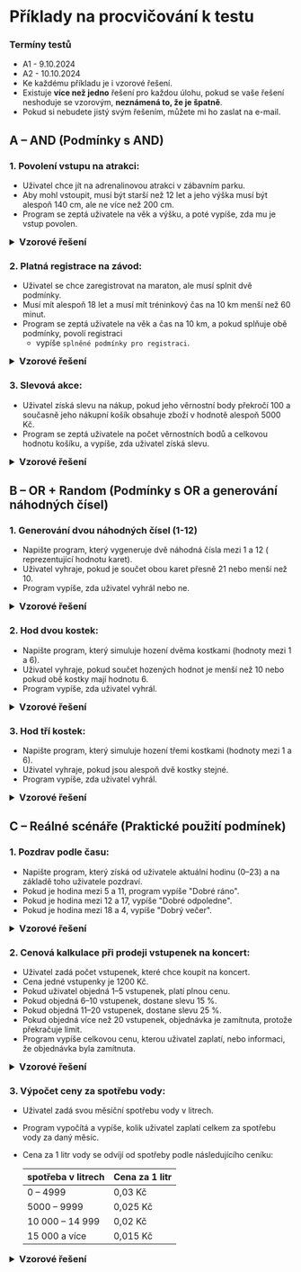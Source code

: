# Příklady na procvičování k testu

### Termíny testů
- A1 - 9.10.2024
- A2 - 10.10.2024
- Ke každému příkladu je i vzorové řešení. 
- Existuje **více než jedno** řešení pro každou úlohu, pokud se vaše řešení neshoduje se vzorovým, **neznámená to, že je špatně**.
- Pokud si nebudete jistý svým řešením, můžete mi ho zaslat na e-mail.
## A – AND (Podmínky s AND)

### 1. Povolení vstupu na atrakci:

- Uživatel chce jít na adrenalinovou atrakci v zábavním parku.
- Aby mohl vstoupit, musí být starší než 12 let a jeho výška musí být alespoň 140 cm, ale ne více než 200 cm.
- Program se zeptá uživatele na věk a výšku, a poté vypíše, zda mu je vstup povolen.

<details>
<summary style="font-size: 1.17em; font-weight: bold;"> Vzorové řešení </summary>

```java
import java.util.Scanner;

public class NazevSouboru {
    public static void main(String[] args) {
        Scanner sc = new Scanner(System.in);

        System.out.println("Zadej svůj věk: ");
        int vek = sc.nextInt();

        System.out.println("Zadej svoji výšku v cm: ");
        int vyska = sc.nextInt();

        if (vek > 12 && vyska >= 140 && vyska < 200) {
            System.out.println("Vstup povolen");
        }
        else{
            System.out.println("Vstup zamítnut");
        }
    }
}

```

</details>

### 2. Platná registrace na závod:

- Uživatel se chce zaregistrovat na maraton, ale musí splnit dvě podmínky.
- Musí mít alespoň 18 let a musí mít tréninkový čas na 10 km menší než 60 minut.
- Program se zeptá uživatele na věk a čas na 10 km, a pokud splňuje obě podmínky, povolí registraci
    - vypíše `splněné podmínky pro registraci`.

<details>
<summary style="font-size: 1.17em; font-weight: bold;"> Vzorové řešení </summary>

  ```java
import java.util.Scanner;

public class NazevSouboru {
    public static void main(String[] args) {
        Scanner sc = new Scanner(System.in);

        System.out.println("Zadej svůj věk: ");
        int vek = sc.nextInt();

        System.out.println("Zadej svůj čas na 10 km v minutách");
        int cas = sc.nextInt();

        if (vek >= 18 && cas < 60) {
            System.out.println("splněné podmínky pro registraci");
        }
        else {
          System.out.println("Nejsou splněné všechny podmínky pro registraci");
        }
    }
}

```

</details>

### 3. Slevová akce:

- Uživatel získá slevu na nákup, pokud jeho věrnostní body překročí 100 a současně jeho nákupní košík
  obsahuje zboží v hodnotě alespoň 5000 Kč.
- Program se zeptá uživatele na počet věrnostních bodů a celkovou hodnotu
  košíku, a vypíše, zda uživatel získá slevu.

<details>
<summary style="font-size: 1.17em; font-weight: bold;"> Vzorové řešení </summary>

  ```java
import java.util.Scanner;

public class NazevSouboru {
    public static void main(String[] args) {
        Scanner sc = new Scanner(System.in);

        System.out.println("Zadej počet svých věrnostních bodů: ");
        int vernostniBody = sc.nextInt();

        System.out.println("Zadej hodnotu svého nákupu");
        int hodnotaKosiku = sc.nextInt();

        if (vernostniBody > 100 && hodnotaKosiku >= 5000) {
            System.out.println("Máte nárok na slevu");
        }
        else {
          System.out.println("Nelze uplatnit slevu na nákup");
        }
    }
}

```

</details>

## B – OR + Random (Podmínky s OR a generování náhodných čísel)

### 1. Generování dvou náhodných čísel (1-12)

- Napište program, který vygeneruje dvě náhodná čísla mezi 1 a 12 (
  reprezentující hodnotu karet).
- Uživatel vyhraje, pokud je součet obou karet přesně 21 nebo menší než 10.
- Program vypíše, zda uživatel vyhrál nebo ne.

<details>
<summary style="font-size: 1.17em; font-weight: bold;"> Vzorové řešení </summary>

  ```java
import java.util.Random;

public class NazevSouboru {
  public static void main(String[] args) {
    Random random = new Random();

    // Generování dvou náhodných čísel (karet) mezi 1 a 12
    int karta1 = random.nextInt(1, 13); // způsob 1
    int karta2 = random.nextInt(12) + 1; // způsob 2

    // Výpis hodnot karet (Pro kontrolu, není potřeba pro řešení)
    System.out.println("První karta: " + karta1);
    System.out.println("Druhá karta: " + karta2);

    // Výpočet součtu karet
    int soucet = karta1 + karta2;

    // Kontrola podmínky pro výhru
    if (soucet == 21 || soucet <= 10) {
      System.out.println("Vyhrál jsi! Součet karet je: " + soucet);
    } else {
      System.out.println("Prohrál jsi. Součet karet je: " + soucet);
    }
  }
}


```

</details>

### 2. Hod dvou kostek:

- Napište program, který simuluje hození dvěma kostkami (hodnoty mezi 1 a 6).
- Uživatel vyhraje, pokud součet hozených hodnot je menší než 10 nebo pokud obě kostky mají hodnotu 6.
- Program vypíše, zda uživatel vyhrál.

<details>
<summary style="font-size: 1.17em; font-weight: bold;"> Vzorové řešení </summary>

  ```java
import java.util.Random;

public class HodKostkami {
  public static void main(String[] args) {
    Random random = new Random();

    // Generování hodnot dvou kostek (1 až 6)
    int kostka1 = random.nextInt(6) + 1;
    int kostka2 = random.nextInt(6) + 1;

    // Výpis hodnot kostek
    System.out.println("První kostka: " + kostka1);
    System.out.println("Druhá kostka: " + kostka2);

    // Výpočet součtu kostek
    int soucet = kostka1 + kostka2;

    // Kontrola podmínek pro výhru
    if (soucet < 10 || (kostka1 == 6 && kostka2 == 6)) {
      System.out.println("Vyhrál jsi! Součet kostek je: " + soucet);
    } else {
      System.out.println("Prohrál jsi. Součet kostek je: " + soucet);
    }
  }
}

```

</details>

### 3. Hod tří kostek:

- Napište program, který simuluje hození třemi kostkami (hodnoty mezi 1 a 6).
- Uživatel vyhraje, pokud jsou alespoň dvě kostky stejné.
- Program vypíše, zda uživatel vyhrál.

<details>
<summary style="font-size: 1.17em; font-weight: bold;"> Vzorové řešení </summary>

  ```java
import java.util.Random;

public class HodTremiKostkami {
  public static void main(String[] args) {
    Random random = new Random();

    // Generování hodnot tří kostek (1 až 6)
    int kostka1 = random.nextInt(6) + 1;
    int kostka2 = random.nextInt(6) + 1;
    int kostka3 = random.nextInt(6) + 1;

    // Výpis hodnot kostek
    System.out.println("První kostka: " + kostka1);
    System.out.println("Druhá kostka: " + kostka2);
    System.out.println("Třetí kostka: " + kostka3);

    // Kontrola podmínky pro výhru (alespoň dvě kostky jsou stejné)
    if (kostka1 == kostka2 || kostka1 == kostka3 || kostka2 == kostka3) {
      System.out.println("Vyhrál jsi! Alespoň dvě kostky jsou stejné.");
    } else {
      System.out.println("Prohrál jsi. Žádné dvě kostky nejsou stejné.");
    }
  }
}


```

</details>

## C – Reálné scénáře (Praktické použití podmínek)

### 1. Pozdrav podle času:

- Napište program, který získá od uživatele aktuální hodinu (0–23) a na základě toho uživatele
  pozdraví.
- Pokud je hodina mezi 5 a 11, program vypíše "Dobré ráno".
- Pokud je hodina mezi 12 a 17, vypíše "Dobré
  odpoledne".
- Pokud je hodina mezi 18 a 4, vypíše "Dobrý večer".

<details>
<summary style="font-size: 1.17em; font-weight: bold;"> Vzorové řešení </summary>

  ```java
import java.util.Scanner;

public class PozdravPodleHodiny { 
    public static void main(String[] args) {
        Scanner sc = new Scanner(System.in);

        // Získání hodiny od uživatele, budeme předpokládát, že uživatel vždy zadá číslo z rozsahu 0 - 23
        System.out.println("Zadejte aktuální hodinu (0-23): ");
        int hodina = sc.nextInt();

        // Určení pozdravu na základě hodiny
        if (hodina >= 5 && hodina <= 11) {
          System.out.println("Dobré ráno");
        } else if (hodina >= 12 && hodina <= 17) {
          System.out.println("Dobré odpoledne");
        } else {
          System.out.println("Dobrý večer");
        }
     }
}


```

</details>

### 2. Cenová kalkulace při prodeji vstupenek na koncert:

- Uživatel zadá počet vstupenek, které chce koupit na koncert.
- Cena jedné vstupenky je 1200 Kč.
- Pokud uživatel objedná 1–5 vstupenek, platí plnou cenu.
- Pokud objedná 6–10 vstupenek, dostane slevu 15 %.
- Pokud objedná 11–20 vstupenek, dostane slevu 25 %.
- Pokud objedná více než 20 vstupenek, objednávka je zamítnuta, protože překračuje limit.
- Program vypíše celkovou cenu, kterou uživatel zaplatí, nebo informaci, že objednávka byla zamítnuta.

<details>
<summary style="font-size: 1.17em; font-weight: bold;"> Vzorové řešení </summary>

  ```java
import java.util.Scanner;

public class VstupenkyNaKoncert {
  public static void main(String[] args) {
    Scanner sc = new Scanner(System.in);

    // Cena jedné vstupenky
    int cenaJedneVstupenky = 1200;

    // Získání počtu vstupenek od uživatele
    System.out.println("Zadejte počet vstupenek, které chcete koupit: ");
    int pocetVstupenek = sc.nextInt();

    // Proměnná pro celkovou cenu
    double celkovaCena = 0;

    // Výpočet celkové ceny na základě počtu vstupenek a slevy
    if (pocetVstupenek > 20) {
      System.out.println("Objednávka zamítnuta, překročili jste limit počtu vstupenek.");
    } 
    else if (pocetVstupenek >= 11) {
      celkovaCena = pocetVstupenek * cenaJedneVstupenky * 0.75; // 25% sleva
      System.out.println("Celková cena se slevou 25 %: " + celkovaCena + " Kč.");
    } 
    else if (pocetVstupenek >= 6) {
      celkovaCena = pocetVstupenek * cenaJedneVstupenky * 0.85; // 15% sleva
      System.out.println("Celková cena se slevou 15 %: " + celkovaCena + " Kč.");
    } 
    else if (pocetVstupenek >= 1) {
      celkovaCena = pocetVstupenek * cenaJedneVstupenky; // Plná cena
      System.out.println("Celková cena: " + celkovaCena + " Kč.");
    } 
    else {
      System.out.println("Neplatný počet vstupenek.");
    }
  }
}


```

</details>

### 3. Výpočet ceny za spotřebu vody:

- Uživatel zadá svou měsíční spotřebu vody v litrech.
- Program vypočítá a vypíše, kolik uživatel zaplatí celkem za spotřebu vody za daný měsíc.
- Cena za 1 litr vody se odvíjí od spotřeby podle následujícího ceníku:

  | spotřeba v litrech | Cena za 1 litr |
  |--------------------|----------------|
  | 0 – 4999           | 0,03 Kč        |
  | 5000 – 9999        | 0,025 Kč       |
  | 10 000 – 14 999    | 0,02 Kč        |
  | 15 000 a více      | 0,015 Kč       |

<details>
<summary style="font-size: 1.17em; font-weight: bold;"> Vzorové řešení </summary>

```java
import java.util.Scanner;

public class SpotrebaVody {
  public static void main(String[] args) {
    Scanner sc = new Scanner(System.in);

    // Získání spotřeby vody od uživatele
    System.out.println("Zadejte svou měsíční spotřebu vody v litrech: ");
    int spotreba = sc.nextInt();

    // Proměnná pro cenu za 1 litr vody
    double cenaZaLitr = 0;

    // Určení ceny za 1 litr na základě spotřeby
    if (spotreba >= 0 && spotreba <= 4999) {
      cenaZaLitr = 0.03;
    } 
    else if (spotreba >= 5000 && spotreba <= 9999) {
      cenaZaLitr = 0.025;
    } 
    else if (spotreba >= 10000 && spotreba <= 14999) {
      cenaZaLitr = 0.02;
    } 
    else if (spotreba >= 15000) {
      cenaZaLitr = 0.015;
    }

    // Výpočet celkové ceny
    double celkovaCena = spotreba * cenaZaLitr;

    // Výpis celkové ceny
    System.out.println("Celková cena za spotřebu vody: " + celkovaCena + " Kč.");
  }
}

```

</details>
